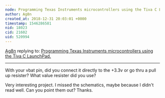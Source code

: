 ```yaml
---
node: Programming Texas Instruments microcontrollers using the Tiva C LaunchPad.
author: Ag8n
created_at: 2018-12-31 20:03:01 +0000
timestamp: 1546286581
nid: 18023
cid: 21602
uid: 520994
---
```




[Ag8n](../profile/Ag8n) replying to: [Programming Texas Instruments microcontrollers using the Tiva C LaunchPad.](../notes/JSummers/12-29-2018/programming-texas-instruments-microcontrollers-using-the-tiva-c-launchpad)

----
 With your vbat pin, did you connect it directly to the +3.3v or go thru a pull up resister?  What value resister did you use?

Very interesting project.  I missed the schematics, maybe because I didn't read well.  Can you point them out?  Thanks.